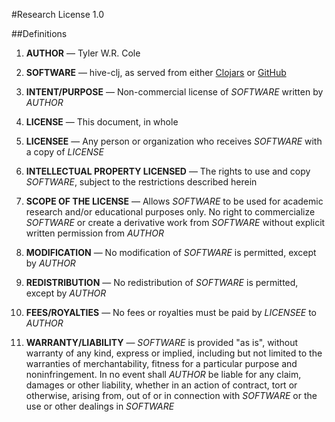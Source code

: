 #Research License 1.0

##Definitions

1. **AUTHOR** — Tyler W.R. Cole

2. **SOFTWARE** — hive-clj, as served from either [Clojars](https://clojars.org/trylobot/hive) or [GitHub](https://github.com/Trylobot/hive-clj)

3. **INTENT/PURPOSE** — Non-commercial license of *SOFTWARE* written by *AUTHOR*

4. **LICENSE** — This document, in whole

5. **LICENSEE** — Any person or organization who receives *SOFTWARE* with a copy
of *LICENSE*

6. **INTELLECTUAL PROPERTY LICENSED** — The rights to use and copy *SOFTWARE*,
subject to the restrictions described herein

7. **SCOPE OF THE LICENSE** — Allows *SOFTWARE* to be used for academic research
and/or educational purposes only. No right to commercialize *SOFTWARE* or create
a derivative work from *SOFTWARE* without explicit written permission from
*AUTHOR*

8. **MODIFICATION** — No modification of *SOFTWARE* is permitted, except by
*AUTHOR*

9. **REDISTRIBUTION** — No redistribution of *SOFTWARE* is permitted, except
by *AUTHOR*

10. **FEES/ROYALTIES** — No fees or royalties must be paid by *LICENSEE* to
*AUTHOR*

11. **WARRANTY/LIABILITY** — *SOFTWARE* is provided "as is", without warranty of
any kind, express or implied, including but not limited to the warranties of
merchantability, fitness for a particular purpose and noninfringement. In no
event shall *AUTHOR* be liable for any claim, damages or other liability,
whether in an action of contract, tort or otherwise, arising from, out of or in
connection with *SOFTWARE* or the use or other dealings in *SOFTWARE*
